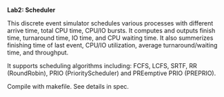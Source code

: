 **Lab2: Scheduler**

This discrete event simulator schedules various processes with different arrive time, total CPU time, CPU/IO bursts. It computes and outputs finish time, turnaround time, IO time, and CPU waiting time.
It also summerizes finishing time of last event, CPU/IO utilization, average turnaround/waiting time, and throughput.

It supports scheduling algorithms including: FCFS, LCFS, SRTF, RR (RoundRobin), PRIO (PriorityScheduler) and PREemptive PRIO (PREPRIO).

Compile with makefile. See details in spec.
